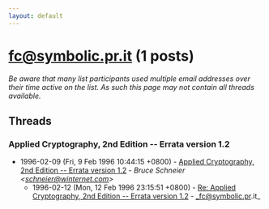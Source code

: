 ```yaml
---
layout: default
---
```


# fc@symbolic.pr.it (1 posts)

_Be aware that many list participants used multiple email addresses over their time active on the list. As such this page may not contain all threads available._

## Threads

### Applied Cryptography, 2nd Edition --  Errata version 1.2
+ 1996-02-09 (Fri, 9 Feb 1996 10:44:15 +0800) - [Applied Cryptography, 2nd Edition --  Errata version 1.2](/archive/1996/02/22e17bb7d2ef6d5facaecef31096170b810f29ff17bccd8c7c2fa740463ed9e8) - _Bruce Schneier \<schneier@winternet.com\>_
  + 1996-02-12 (Mon, 12 Feb 1996 23:15:51 +0800) - [Re: Applied Cryptography, 2nd Edition --  Errata version 1.2](/archive/1996/02/a0379d697e6846b36f100cd8b62e892df33efed5de13e0e8d6061935eee9f2eb) - _fc@symbolic.pr.it_

